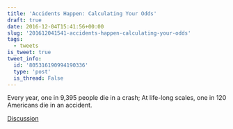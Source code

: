 ```yaml
---
title: 'Accidents Happen: Calculating Your Odds'
draft: true
date: 2016-12-04T15:41:56+00:00
slug: '201612041541-accidents-happen-calculating-your-odds'
tags:
  - tweets
is_tweet: true
tweet_info:
  id: '805316190994190336'
  type: 'post'
  is_thread: False
---
```




Every year, one in 9,395 people die in a crash; At life-long scales, one in 120 Americans die in an accident.

[Discussion](https://x.com/sytelus/status/805316190994190336)
